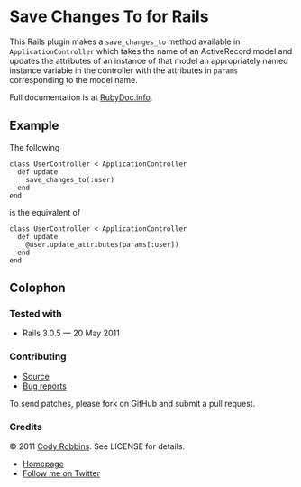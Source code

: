 Save Changes To for Rails
=========================

This Rails plugin makes a `save_changes_to` method available in `ApplicationController` which takes the name of an ActiveRecord model and updates the attributes of an instance of that model an appropriately named instance variable in the controller with the attributes in `params` corresponding to the model name.

Full documentation is at [RubyDoc.info](http://rubydoc.info/gems/save-changes-to).

Example
-------

The following

    class UserController < ApplicationController
      def update
        save_changes_to(:user)
      end
    end

is the equivalent of

    class UserController < ApplicationController
      def update
        @user.update_attributes(params[:user])
      end
    end

Colophon
--------

### Tested with

* Rails 3.0.5 — 20 May 2011

### Contributing

* [Source](https://github.com/codyrobbins/save-changes-to)
* [Bug reports](https://github.com/codyrobbins/save-changes-to/issues)

To send patches, please fork on GitHub and submit a pull request.

### Credits

© 2011 [Cody Robbins](http://codyrobbins.com/). See LICENSE for details.

* [Homepage](http://codyrobbins.com/software/save-changes-to)
* [Follow me on Twitter](http://twitter.com/codyrobbins)